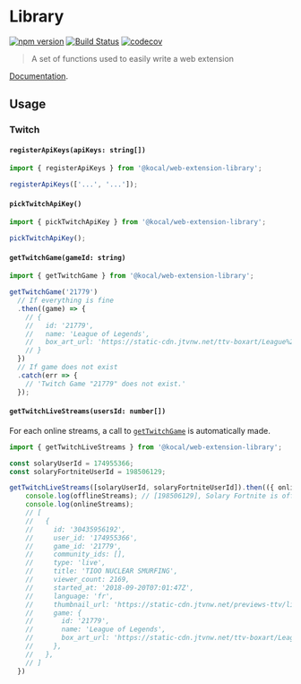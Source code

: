 Library
=======

[![npm version](https://badge.fury.io/js/%40kocal%2Fweb-extension-library.svg)](https://badge.fury.io/js/%40kocal%2Fweb-extension-library)
[![Build Status](https://travis-ci.com/Kocal-Web-Extensions/library.svg?branch=master)](https://travis-ci.com/Kocal-Web-Extensions/library)
[![codecov](https://codecov.io/gh/Kocal-Web-Extensions/library/branch/master/graph/badge.svg)](https://codecov.io/gh/Kocal-Web-Extensions/library)

> A set of functions used to easily write a web extension

[Documentation](https://kocal-web-extensions.github.io/library/).

Usage
-----

### Twitch

#### `registerApiKeys(apiKeys: string[])`

```typescript
import { registerApiKeys } from '@kocal/web-extension-library';

registerApiKeys(['...', '...']);
```

#### `pickTwitchApiKey()`

```typescript
import { pickTwitchApiKey } from '@kocal/web-extension-library';

pickTwitchApiKey();
```

#### `getTwitchGame(gameId: string)`

```typescript
import { getTwitchGame } from '@kocal/web-extension-library';

getTwitchGame('21779')
  // If everything is fine
  .then((game) => {
    // {
    //   id: '21779',
    //   name: 'League of Legends',
    //   box_art_url: 'https://static-cdn.jtvnw.net/ttv-boxart/League%20of%20Legends-{width}x{height}.jpg',
    // }
  })
  // If game does not exist
  .catch(err => {
    // 'Twitch Game "21779" does not exist.'
  });
```

#### `getTwitchLiveStreams(usersId: number[])`

For each online streams, a call to [`getTwitchGame`](#gettwitchgamegameid-string) is automatically made.

```typescript
import { getTwitchLiveStreams } from '@kocal/web-extension-library';

const solaryUserId = 174955366;
const solaryFortniteUserId = 198506129;

getTwitchLiveStreams([solaryUserId, solaryFortniteUserId]).then(({ onlineStreams, offlineStreams }) => {
    console.log(offlineStreams); // [198506129], Solary Fortnite is offline
    console.log(onlineStreams);
    // [
    //   {
    //     id: '30435956192',
    //     user_id: '174955366',
    //     game_id: '21779',
    //     community_ids: [],
    //     type: 'live',
    //     title: 'TIOO NUCLEAR SMURFING',
    //     viewer_count: 2169,
    //     started_at: '2018-09-20T07:01:47Z',
    //     language: 'fr',
    //     thumbnail_url: 'https://static-cdn.jtvnw.net/previews-ttv/live_user_solary-{width}x{height}.jpg',
    //     game: {
    //       id: '21779',
    //       name: 'League of Legends',
    //       box_art_url: 'https://static-cdn.jtvnw.net/ttv-boxart/League%20of%20Legends-{width}x{height}.jpg',
    //     },
    //   },
    // ]
  })
```
